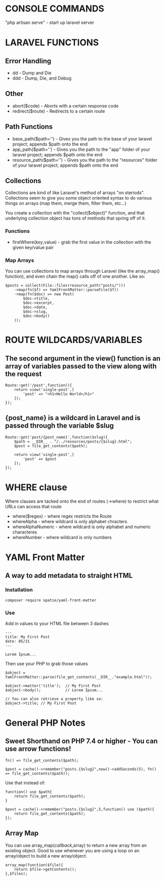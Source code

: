 # CONSOLE COMMANDS
"php artisan serve" - start up laravel server


# LARAVEL FUNCTIONS
## Error Handling
+ dd  - Dump and Die
+ ddd - Dump, Die, and Debug

## Other
+ abort($code) - Aborts with a certain response code
+ redirect($route) - Redirects to a certain route

## Path Functions
+ base_path($path='') - Gives you the path to the base of your laravel project; appends $path onto the end
+ app_path($path='') - Gives you the path to the "app" folder of your laravel project; appends $path onto the end
+ resource_path($path='') - Gives you the path to the "resources" folder of your laravel project; appends $path onto the end


## Collections
Collections are kind of like Laravel's method of arrays "on steriods". Collections seem to give you some object oriented syntax to do various things on arrays (map them, merge them, filter them, etc...)

You create a collection with the "collect($object)" function, and that underlying collection object has tons of methods that spring off of it.

### Functions
+ firstWhere($key,$value) - grab the first value in the collection with the given key/value pair

### Map Arrays
You can use collections to map arrays through Laravel (like the array_map() function), and even chain the map() calls off of one another. Like so:

	$posts = collect(File::files(resource_path("posts/")))
        ->map(fn($f) => YamlFrontMatter::parseFile($f))
        ->map(fn($doc) => new Post(
            $doc->title,
            $doc->excerpt,
            $doc->date,
            $doc->slug,
            $doc->body()
        ));


# ROUTE WILDCARDS/VARIABLES

## The second argument in the view() function is an array of variables passed to the view along with the request

	Route::get('/post',function(){
	    return view('single-post',[
	        'post' => "<h1>Hello World</h1>"
	    ]);
	});

## {post_name} is a wildcard in Laravel and is passed through the variable $slug

	Route::get('post/{post_name}',function($slug){
	    $path = __DIR__ . "/../resources/posts/{$slug}.html";
	    $post = file_get_contents($path);

	    return view('single-post',[
	        'post' => $post
	    ]);
	});


# WHERE clause
Where clauses are tacked onto the end of routes (->where) to restrict what URLs can access that route
+ where($regex) - where regex restricts the Route
+ whereAlpha - where wildcard is only alphabet chracters
+ whereAlphaNumeric - where wildcard is only alphabet and numeric characteres
+ whereNumber - where wildcard is only numbers


# YAML Front Matter
## A way to add metadata to straight HTML

### Installation

	composer require spatie/yaml-front-matter

### Use

Add in values to your HTML file between 3 dashes

	---
	title: My First Post
	date: 05/21
	---

	Lorem Ipsum...

Then use your PHP to grab those values

	$object = YamlFrontMatter::parse(file_get_contents(__DIR__."example.html"));

	$object->matter('title');  // My First Post
	$object->body();           // Lorem Ipsum...

	// You can also retrieve a property like so:
	$object->title; // My First Post


# General PHP Notes

## Sweet Shorthand on PHP 7.4 or higher - You can use arrow functions!

	fn() => file_get_contents($path);

	$post = cache()->remember("posts.{$slug}",now()->addSeconds(5), fn() => file_get_contents($path));

Use that instead of:

	function() use $path{
		return file_get_contents($path);
	}

	$post = cache()->remember("posts.{$slug}",5,function() use ($path){
        return file_get_contents($path);
    });

## Array Map

You can use array_map($callback,$array) to return a new array from an existing object. Good to use whenever you are using a loop on an array/object to build a new array/object.

	array_map(function($file){
		return $file->getContents();
	},$files);